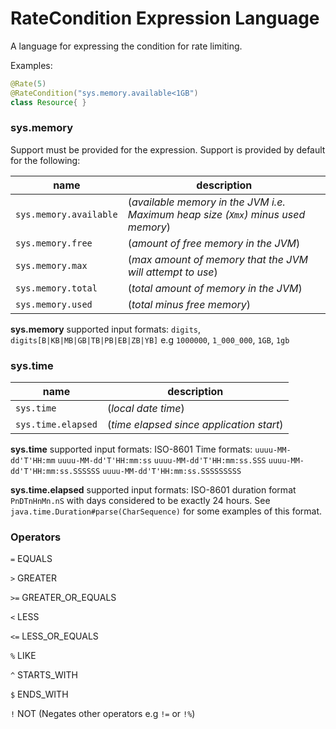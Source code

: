 # RateCondition Expression Language

A language for expressing the condition for rate limiting.

Examples:

```java
@Rate(5)
@RateCondition("sys.memory.available<1GB")
class Resource{ }
```

### sys.memory

Support must be provided for the expression. Support is provided by default for the following:

name                   | description
-----------------------|------------
`sys.memory.available` | (_available memory in the JVM i.e. Maximum heap size (`Xmx`) minus used memory_)
`sys.memory.free`      |(_amount of free memory in the JVM_)
`sys.memory.max`       |(_max amount of memory that the JVM will attempt to use_)
`sys.memory.total`     |(_total amount of memory in the JVM_)
`sys.memory.used`      |(_total minus free memory_)

__sys.memory__ supported input formats: `digits`, `digits[B|KB|MB|GB|TB|PB|EB|ZB|YB]` 
e.g `1000000`, `1_000_000`, `1GB`, `1gb`

### sys.time

name               | description
-------------------|------------
`sys.time`         | (_local date time_)
`sys.time.elapsed` |(_time elapsed since application start_)

__sys.time__ supported input formats: ISO-8601 Time formats:
`uuuu-MM-dd'T'HH:mm`
`uuuu-MM-dd'T'HH:mm:ss`
`uuuu-MM-dd'T'HH:mm:ss.SSS`
`uuuu-MM-dd'T'HH:mm:ss.SSSSSS`
`uuuu-MM-dd'T'HH:mm:ss.SSSSSSSSS`

__sys.time.elapsed__ supported input formats: ISO-8601 duration format `PnDTnHnMn.nS` with days 
considered to be exactly 24 hours. See `java.time.Duration#parse(CharSequence)` for some 
examples of this format.

### Operators

`=`  EQUALS

`>`  GREATER

`>=` GREATER_OR_EQUALS

`<`  LESS

`<=` LESS_OR_EQUALS

`%`  LIKE

`^`  STARTS_WITH

`$`  ENDS_WITH

`!`  NOT (Negates other operators e.g `!=` or `!%`)




 
